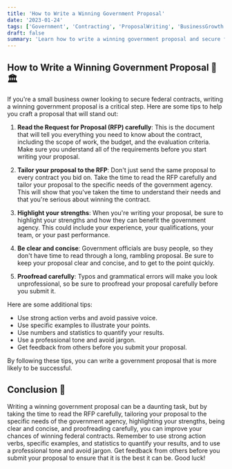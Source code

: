 ```yaml
---
title: 'How to Write a Winning Government Proposal'
date: '2023-01-24'
tags: ['Government', 'Contracting', 'ProposalWriting', 'BusinessGrowth', 'government-sales']
draft: false
summary: 'Learn how to write a winning government proposal and secure federal contracts for your small business. 💼🏛️'
---
```


## How to Write a Winning Government Proposal 💼🏛️

If you're a small business owner looking to secure federal contracts, writing a
winning government proposal is a critical step. Here are some tips to help you
craft a proposal that will stand out:

1. **Read the Request for Proposal (RFP) carefully**: This is the document that
   will tell you everything you need to know about the contract, including the
   scope of work, the budget, and the evaluation criteria. Make sure you
   understand all of the requirements before you start writing your proposal.

2. **Tailor your proposal to the RFP**: Don't just send the same proposal to
   every contract you bid on. Take the time to read the RFP carefully and tailor
   your proposal to the specific needs of the government agency. This will show
   that you've taken the time to understand their needs and that you're serious
   about winning the contract.

3. **Highlight your strengths**: When you're writing your proposal, be sure to
   highlight your strengths and how they can benefit the government agency. This
   could include your experience, your qualifications, your team, or your past
   performance.

4. **Be clear and concise**: Government officials are busy people, so they don't
   have time to read through a long, rambling proposal. Be sure to keep your
   proposal clear and concise, and to get to the point quickly.

5. **Proofread carefully**: Typos and grammatical errors will make you look
   unprofessional, so be sure to proofread your proposal carefully before you
   submit it.

Here are some additional tips:

- Use strong action verbs and avoid passive voice.
- Use specific examples to illustrate your points.
- Use numbers and statistics to quantify your results.
- Use a professional tone and avoid jargon.
- Get feedback from others before you submit your proposal.

By following these tips, you can write a government proposal that is more likely
to be successful.

## Conclusion 🎉

Writing a winning government proposal can be a daunting task, but by taking the
time to read the RFP carefully, tailoring your proposal to the specific needs of
the government agency, highlighting your strengths, being clear and concise, and
proofreading carefully, you can improve your chances of winning federal
contracts. Remember to use strong action verbs, specific examples, and
statistics to quantify your results, and to use a professional tone and avoid
jargon. Get feedback from others before you submit your proposal to ensure that
it is the best it can be. Good luck!
